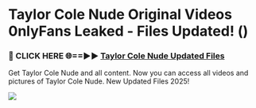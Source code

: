 # Taylor Cole Nude Original Videos 0nlyFans Leaked - Files Updated! ()

<h3>🔴 CLICK HERE 🌐==►► <a href="https://tinyurl.com/2p9ay9w9" rel="nofollow">Taylor Cole Nude Updated Files</a></h3>

Get Taylor Cole Nude and all content. Now you can access all videos and pictures of Taylor Cole Nude. New Updated Files 2025!

[![](https://i.imgur.com/KQgVmj3.gif)](https://tinyurl.com/2p9ay9w9)
